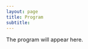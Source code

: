 ```yaml
---
layout: page
title: Program
subtitle: 
---
```


<p style='font-size: 11pt;'>
The program will appear here.
</p>

[//]: # (<p style='font-size: 11pt;'>)

[//]: # (The program listed below is tentative and may be updated.)

[//]: # (</p>)

[//]: # ()
[//]: # (<table style='font-size: 11pt;'>)

[//]: # (  <tr>)

[//]: # (    <td>08:30 - 08:45</td>)

[//]: # (    <td>Opening Remarks</td>)

[//]: # (  </tr>)

[//]: # ()
[//]: # (  <tr>)

[//]: # (    <td>08:45 - 09:25</td>)

[//]: # (    <td><b>Invited talk:</b> <i>Anna Harutyunyan</i> - Title TBD</td>)

[//]: # (  </tr>)

[//]: # ()
[//]: # (  <tr>)

[//]: # (    <td>09:25 - 10:05</td>)

[//]: # (    <td><b>Invited talk:</b> <i>Alison Gopnik</i> - Title TBD</td>)

[//]: # (  </tr>)

[//]: # ()
[//]: # (  <tr>)

[//]: # (    <td>10:05 - 10:20</td>)

[//]: # (    <td>Contributed talk: Title TBD</td>)

[//]: # (  </tr>)

[//]: # ()
[//]: # (  <tr>)

[//]: # (    <td>10:20 - 11:20</td>)

[//]: # (    <td style="text-align: center">Break & Posters</td>)

[//]: # (  </tr>)

[//]: # ()
[//]: # (  <tr>)

[//]: # (    <td>11:20 - 11:35</td>)

[//]: # (    <td>Contributed talk: Title TBD</td>)

[//]: # (  </tr>)

[//]: # ()
[//]: # (  <tr>)

[//]: # (    <td>11:35 - 12:15</td>)

[//]: # (    <td><b>Invited talk:</b> <i>Pierluca D'Oro</i> - Title TBD</td>)

[//]: # (  </tr>)

[//]: # ()
[//]: # ()
[//]: # (  <tr>)

[//]: # (    <td>12:15 - 13:25</td>)

[//]: # (    <td style="text-align: center">Lunch + Mentorship Session</td>)

[//]: # (  </tr>)

[//]: # ()
[//]: # ( <tr>)

[//]: # (    <td>13:25 - 14:05</td>)

[//]: # (    <td><b>Invited talk:</b> <i>Kou Murayama</i> - Title TBD</td>)

[//]: # ( </tr>)

[//]: # ()
[//]: # (  <tr>)

[//]: # (    <td>14:05 - 14:45</td>)

[//]: # (    <td><b>Invited talk:</b> <i>Romy Frömer</i> - Hidden knobs: Mechanisms of flexible, goal-directed decision-making</td>)

[//]: # (  </tr>)

[//]: # ()
[//]: # (  <tr>)

[//]: # (    <td>14:45 - 15:00</td>)

[//]: # (    <td>Contributed talk: Title TBD</td>)

[//]: # (  </tr>)

[//]: # ()
[//]: # (   <tr>)

[//]: # (    <td>15:00 - 16:00</td>)

[//]: # (    <td style="text-align: center">Break & Posters</td>)

[//]: # (  </tr>)

[//]: # ()
[//]: # (  <tr>)

[//]: # (    <td>16:00 - 16:40</td>)

[//]: # (    <td><b>Invited talk:</b> <i>Ted Chiang</i> - Speculations on Educating Artificial Lifeforms</td>)

[//]: # (  </tr>)

[//]: # ()
[//]: # (  <tr>)

[//]: # (    <td>16:45 - 17:25</td>)

[//]: # (    <td style="text-align: center">Panel Discussion</td>)

[//]: # (  </tr>)

[//]: # ()
[//]: # (  <tr>)

[//]: # (    <td>17:25 - 17:30</td>)

[//]: # (    <td>Closing Remarks</td>)

[//]: # (  </tr>)

[//]: # (</table>)

[//]: # ()

